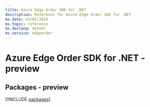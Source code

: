 ```yaml
---
title: Azure Edge Order SDK for .NET
description: Reference for Azure Edge Order SDK for .NET
ms.date: 03/01/2024
ms.topic: reference
ms.devlang: dotnet
ms.service: edgeorder
---
```

# Azure Edge Order SDK for .NET - preview
## Packages - preview
[!INCLUDE [packages](edge-order-index.md)]